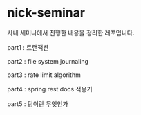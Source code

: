 # nick-seminar
사내 세미나에서 진행한 내용을 정리한 레포입니다.

part1 : 트랜잭션

part2 : file system journaling

part3 : rate limit algorithm

part4 : spring rest docs 적용기

part5 : 팀이란 무엇인가
